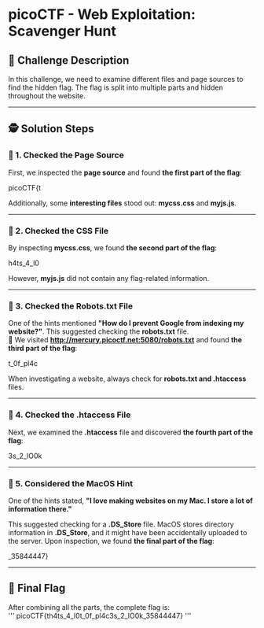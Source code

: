 # picoCTF - Web Exploitation: Scavenger Hunt

## 📝 Challenge Description  
In this challenge, we need to examine different files and page sources to find the hidden flag. The flag is split into multiple parts and hidden throughout the website.  

---  

## 🕵️ Solution Steps  

### 🔹 1. Checked the Page Source  
First, we inspected the **page source** and found **the first part of the flag**:  

picoCTF{t


Additionally, some **interesting files** stood out: **mycss.css** and **myjs.js**.  

---  

### 🎨 2. Checked the CSS File  
By inspecting **mycss.css**, we found **the second part of the flag**:  

h4ts_4_l0


However, **myjs.js** did not contain any flag-related information.  

---  

### 🤖 3. Checked the Robots.txt File  
One of the hints mentioned **"How do I prevent Google from indexing my website?"**. This suggested checking the **robots.txt** file.  
📌 We visited **http://mercury.picoctf.net:5080/robots.txt** and found **the third part of the flag**:  

t_0f_pl4c


When investigating a website, always check for **robots.txt and .htaccess** files.  

---  

### 📁 4. Checked the .htaccess File  
Next, we examined the **.htaccess** file and discovered **the fourth part of the flag**:  

3s_2_lO0k


---  

### 🍏 5. Considered the MacOS Hint  
One of the hints stated, **"I love making websites on my Mac. I store a lot of information there."**  

This suggested checking for a **.DS_Store** file. MacOS stores directory information in **.DS_Store**, and it might have been accidentally uploaded to the server. Upon inspection, we found **the final part of the flag**:  

_35844447}


---  

## 🏴 Final Flag  
After combining all the parts, the complete flag is:  
'''
picoCTF{th4ts_4_l0t_0f_pl4c3s_2_lO0k_35844447}
'''
